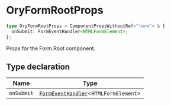 # OryFormRootProps

```ts
type OryFormRootProps = ComponentPropsWithoutRef<"form"> & {
  onSubmit: FormEventHandler<HTMLFormElement>;
};
```

Props for the Form.Root component.

## Type declaration

| Name | Type |
| ------ | ------ |
| `onSubmit` | [`FormEventHandler`](https://github.com/DefinitelyTyped/DefinitelyTyped/blob/9519439d51f51f794efa1b5865d3a9224c337bfd/types/react/index.d.ts#L2365)\<`HTMLFormElement`\> |
